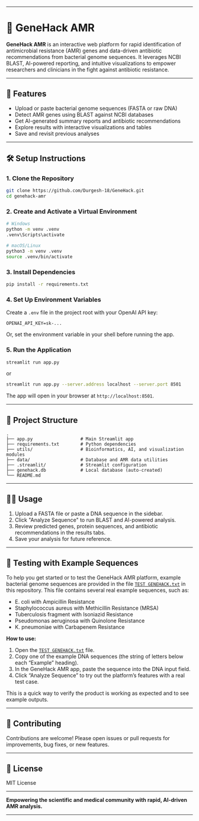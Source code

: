 

---

# 🧬 GeneHack AMR

**GeneHack AMR** is an interactive web platform for rapid identification of antimicrobial resistance (AMR) genes and data-driven antibiotic recommendations from bacterial genome sequences. It leverages NCBI BLAST, AI-powered reporting, and intuitive visualizations to empower researchers and clinicians in the fight against antibiotic resistance.

---

## 🚀 Features

- Upload or paste bacterial genome sequences (FASTA or raw DNA)
- Detect AMR genes using BLAST against NCBI databases
- Get AI-generated summary reports and antibiotic recommendations
- Explore results with interactive visualizations and tables
- Save and revisit previous analyses

---

## 🛠️ Setup Instructions

### 1. **Clone the Repository**

```bash
git clone https://github.com/Durgesh-18/GeneHack.git
cd genehack-amr
```

### 2. **Create and Activate a Virtual Environment**

```bash
# Windows
python -m venv .venv
.venv\Scripts\activate

# macOS/Linux
python3 -m venv .venv
source .venv/bin/activate
```

### 3. **Install Dependencies**

```bash
pip install -r requirements.txt
```

### 4. **Set Up Environment Variables**

Create a `.env` file in the project root with your OpenAI API key:

```
OPENAI_API_KEY=sk-...
```

Or, set the environment variable in your shell before running the app.

### 5. **Run the Application**

```bash
streamlit run app.py
```
or
```bash
streamlit run app.py --server.address localhost --server.port 8501
```

The app will open in your browser at `http://localhost:8501`.

---

## 📂 Project Structure

```
.
├── app.py                  # Main Streamlit app
├── requirements.txt        # Python dependencies
├── utils/                  # Bioinformatics, AI, and visualization modules
├── data/                   # Database and AMR data utilities
├── .streamlit/             # Streamlit configuration
├── genehack.db             # Local database (auto-created)
└── README.md
```

---

## 🧑‍🔬 Usage

1. Upload a FASTA file or paste a DNA sequence in the sidebar.
2. Click "Analyze Sequence" to run BLAST and AI-powered analysis.
3. Review predicted genes, protein sequences, and antibiotic recommendations in the results tabs.
4. Save your analysis for future reference.

---
## 🧪 Testing with Example Sequences

To help you get started or to test the GeneHack AMR platform, example bacterial genome sequences are provided in the file [`TEST GENEHACK.txt`](./TEST%20GENEHACK.txt) in this repository. This file contains several real example sequences, such as:

- E. coli with Ampicillin Resistance
- Staphylococcus aureus with Methicillin Resistance (MRSA)
- Tuberculosis fragment with Isoniazid Resistance
- Pseudomonas aeruginosa with Quinolone Resistance
- K. pneumoniae with Carbapenem Resistance

**How to use:**
1. Open the [`TEST GENEHACK.txt`](./TEST%20GENEHACK.txt) file.
2. Copy one of the example DNA sequences (the string of letters below each “Example” heading).
3. In the GeneHack AMR app, paste the sequence into the DNA input field.
4. Click “Analyze Sequence” to try out the platform’s features with a real test case.

This is a quick way to verify the product is working as expected and to see example outputs.

---


## 🤝 Contributing

Contributions are welcome! Please open issues or pull requests for improvements, bug fixes, or new features.

---

## 📜 License

MIT License

---

**Empowering the scientific and medical community with rapid, AI-driven AMR analysis.**

---
